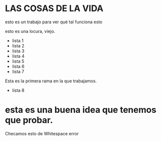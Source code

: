 # LAS COSAS DE LA VIDA  

esto es un trabajo para ver qué tal funciona esto

esto es una locura, viejo. 


+ lista 1 
+ lista 2 
+ lista 3
+ lista 4
+ lista 5
+ lista 6
+ lista 7

Esta es la primera rama en la que trabajamos. 
+ lista 8

# esta es una buena idea que tenemos que probar. 

Checamos esto de Whitespace error